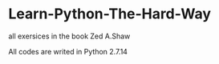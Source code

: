 # Learn-Python-The-Hard-Way
all exersices in the book  Zed A.Shaw <Learn Python the Hard Way>

All codes are writed in Python 2.7.14
